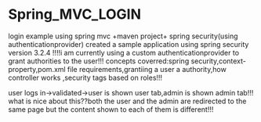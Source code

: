 # Spring_MVC_LOGIN
login example using spring mvc +maven project+ spring security(using authenticationprovider)
created a sample application using spring security version 3.2.4 !!!!i am currently using a custom authenticationprovider to grant authorities to the user!!!
concepts coverred:spring security,context-property,pom.xml file requirements,grantiing a user a authority,how controller works ,security tags based on roles!!!


user logs in->validated->user is shown user tab,admin is shown admin tab!!!
what is nice about this??both the user and the admin are redirected to the same page but the content shown to each of them is different!!!
